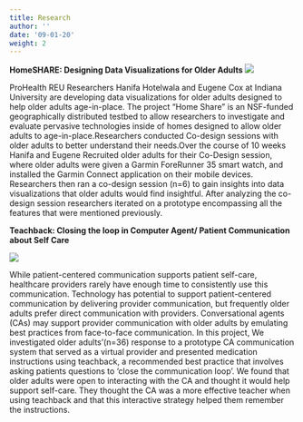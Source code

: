 ```yaml
---
title: Research
author: ''
date: '09-01-20'
weight: 2
---
```


**HomeSHARE: Designing Data Visualizations for Older Adults**
![](/./research_files/prohealth_reu.jpg)

ProHealth REU Researchers Hanifa Hotelwala and Eugene Cox at Indiana University are developing data visualizations for older adults designed to help older adults age-in-place.
The project “Home Share” is an NSF-funded geographically distributed testbed to allow researchers to investigate and evaluate pervasive technologies inside of homes designed to allow older adults to age-in-place.Researchers conducted Co-design sessions with older adults to better understand their needs.Over the course of 10 weeks Hanifa and Eugene Recruited older adults for their Co-Design session, where older adults were given a Garmin ForeRunner 35 smart watch, and installed the Garmin Connect application on their mobile devices. Researchers then ran a co-design session (n=6) to gain insights into data visualizations that older adults would find insightful. After analyzing the co-design session researchers iterated on a prototype encompassing all the features that were mentioned previously.

**Teachback: Closing the loop in Computer Agent/ Patient Communication about Self Care**

![](/./research_files/9rVoPJ.jpg)

While patient-centered communication supports patient self-care, healthcare providers rarely have enough time to consistently use this communication. Technology has potential to support patient-centered communication by delivering provider communication, but frequently older adults prefer direct communication with providers. Conversational agents (CAs) may support provider communication with older adults by emulating best practices from face-to-face communication. In this project, We investigated older adults’(n=36) response to a prototype CA communication system that served as a virtual provider and presented medication instructions using teachback, a recommended best practice that involves asking patients questions to ‘close the communication loop’. We found that older adults were open to interacting with the CA and thought it would help support self-care. They thought the CA was a more effective teacher when using teachback and that this interactive strategy helped them remember the instructions.



